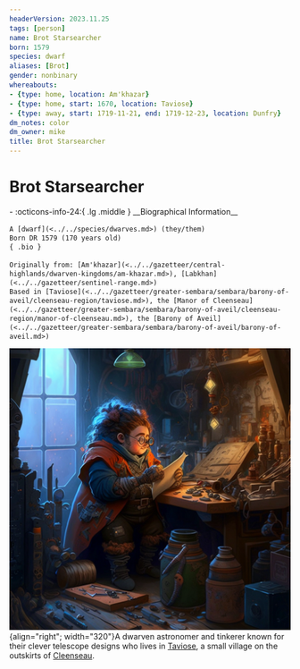 ```yaml
---
headerVersion: 2023.11.25
tags: [person]
name: Brot Starsearcher
born: 1579
species: dwarf
aliases: [Brot]
gender: nonbinary
whereabouts:
- {type: home, location: Am'khazar}
- {type: home, start: 1670, location: Taviose}
- {type: away, start: 1719-11-21, end: 1719-12-23, location: Dunfry}
dm_notes: color
dm_owner: mike
title: Brot Starsearcher
---
```

# Brot Starsearcher
<div class="grid cards ext-narrow-margin ext-one-column" markdown>
- :octicons-info-24:{ .lg .middle } __Biographical Information__

    A [dwarf](<../../species/dwarves.md>) (they/them)  
    Born DR 1579 (170 years old)  
    { .bio }

    Originally from: [Am'khazar](<../../gazetteer/central-highlands/dwarven-kingdoms/am-khazar.md>), [Labkhan](<../../gazetteer/sentinel-range.md>)
    Based in [Taviose](<../../gazetteer/greater-sembara/sembara/barony-of-aveil/cleenseau-region/taviose.md>), the [Manor of Cleenseau](<../../gazetteer/greater-sembara/sembara/barony-of-aveil/cleenseau-region/manor-of-cleenseau.md>), the [Barony of Aveil](<../../gazetteer/greater-sembara/sembara/barony-of-aveil/barony-of-aveil.md>)
</div>


![Brot Portrait](../../assets/brot-portrait.png){align="right"; width="320"}A dwarven astronomer and tinkerer known for their clever telescope designs who lives in [Taviose](<../../gazetteer/greater-sembara/sembara/barony-of-aveil/cleenseau-region/taviose.md>), a small village on the outskirts of [Cleenseau](<../../gazetteer/greater-sembara/sembara/barony-of-aveil/cleenseau-region/cleenseau/cleenseau.md>). 